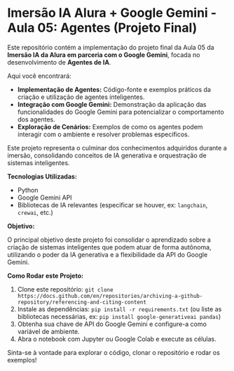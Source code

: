 # Imersão IA Alura + Google Gemini - Aula 05: Agentes (Projeto Final)

Este repositório contém a implementação do projeto final da Aula 05 da **Imersão IA da Alura em parceria com o Google Gemini**, focada no desenvolvimento de **Agentes de IA**.

Aqui você encontrará:

* **Implementação de Agentes:** Código-fonte e exemplos práticos da criação e utilização de agentes inteligentes.
* **Integração com Google Gemini:** Demonstração da aplicação das funcionalidades do Google Gemini para potencializar o comportamento dos agentes.
* **Exploração de Cenários:** Exemplos de como os agentes podem interagir com o ambiente e resolver problemas específicos.

Este projeto representa o culminar dos conhecimentos adquiridos durante a imersão, consolidando conceitos de IA generativa e orquestração de sistemas inteligentes.

**Tecnologias Utilizadas:**

* Python
* Google Gemini API
* Bibliotecas de IA relevantes (especificar se houver, ex: `langchain`, `crewai`, etc.)


**Objetivo:**

O principal objetivo deste projeto foi consolidar o aprendizado sobre a criação de sistemas inteligentes que podem atuar de forma autônoma, utilizando o poder da IA generativa e a flexibilidade da API do Google Gemini.

**Como Rodar este Projeto:**

1.  Clone este repositório: `git clone https://docs.github.com/en/repositories/archiving-a-github-repository/referencing-and-citing-content`
2.  Instale as dependências: `pip install -r requirements.txt` (ou liste as bibliotecas necessárias, ex: `pip install google-generativeai pandas`)
3.  Obtenha sua chave de API do Google Gemini e configure-a como variável de ambiente.
4.  Abra o notebook com Jupyter ou Google Colab e execute as células.

Sinta-se à vontade para explorar o código, clonar o repositório e rodar os exemplos!
